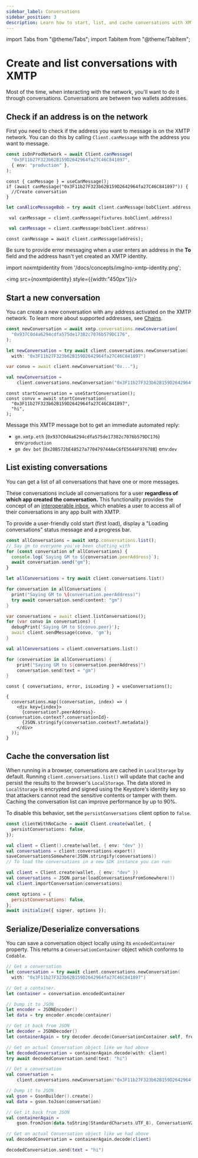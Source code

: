 ```yaml
---
sidebar_label: Conversations
sidebar_position: 3
description: Learn how to start, list, and cache conversations with XMTP
---
```


import Tabs from "@theme/Tabs";
import TabItem from "@theme/TabItem";

# Create and list conversations with XMTP

Most of the time, when interacting with the network, you'll want to do it through conversations. Conversations are between two wallets addresses.

## Check if an address is on the network

First you need to check if the address you want to message is on the XMTP network. You can do this by calling `Client.canMessage` with the address you want to message.

<Tabs groupId="sdk-langs">
<TabItem value="js" label="JavaScript" default>

```ts
const isOnProdNetwork = await Client.canMessage(
  "0x3F11b27F323b62B159D2642964fa27C46C841897",
  { env: "production" },
);
```

</TabItem>
<TabItem value="react" label="React - beta" default>

```tsx
const { canMessage } = useCanMessage();
if (await canMessage("0x3F11b27F323b62B159D2642964fa27C46C841897")) {
  //Create conversation
}
```

</TabItem>
<TabItem value="swift" label="Swift" default>

```swift
let canAliceMessageBob = try await client.canMessage(bobClient.address)
```

</TabItem>

<TabItem value="dart" label="Dart" default>

```dart
 val canMessage = client.canMessage(fixtures.bobClient.address)
```

</TabItem>
<TabItem value="kotlin" label="Kotlin - beta" default>

```kotlin
 val canMessage = client.canMessage(bobClient.address)
```

</TabItem>
<TabItem value="reactnative" label="React Native - beta" default>

```tsx
const canMessage = await client.canMessage(address);
```

</TabItem>
</Tabs>

Be sure to provide error messaging when a user enters an address in the **To** field and the address hasn't yet created an XMTP identity.

import noxmtpidentity from '/docs/concepts/img/no-xmtp-identity.png';

<img src={noxmtpidentity} style={{width:"450px"}}/>

## Start a new conversation

You can create a new conversation with any address activated on the XMTP network. To learn more about supported addresses, see [Chains](/docs/dev-faqs#chains).

<Tabs groupId="sdk-langs">
<TabItem value="js" label="JavaScript" default>

```ts
const newConversation = await xmtp.conversations.newConversation(
  "0x937C0d4a6294cdfa575de17382c7076b579DC176",
);
```

  </TabItem>
  <TabItem value="swift" label="Swift" default>

```swift
let newConversation = try await client.conversations.newConversation(
  with: "0x3F11b27F323b62B159D2642964fa27C46C841897")
```

</TabItem>
<TabItem value="dart" label="Dart" default>

```dart
var convo = await client.newConversation("0x...");
```

</TabItem>
<TabItem value="kotlin" label="Kotlin - beta" default>

```kotlin
val newConversation =
    client.conversations.newConversation("0x3F11b27F323b62B159D2642964fa27C46C841897")
```

</TabItem>
<TabItem value="react" label="React - beta" default>

```tsx
const startConversation = useStartConversation();
const convv = await startConversation(
  "0x3F11b27F323b62B159D2642964fa27C46C841897",
  "hi",
);
```

</TabItem>
</Tabs>

Message this XMTP message bot to get an immediate automated reply:

- `gm.xmtp.eth` (`0x937C0d4a6294cdfa575de17382c7076b579DC176`) env:`production`
- `gm dev bot` (`0x20B572bE48527a770479744AeC6fE5644F97678B`) env:`dev`

## List existing conversations

You can get a list of all conversations that have one or more messages.

These conversations include all conversations for a user **regardless of which app created the conversation.** This functionality provides the concept of an [interoperable inbox](/docs/concepts/interoperable-inbox), which enables a user to access all of their conversations in any app built with XMTP.

To provide a user-friendly cold start (first load), display a "Loading conversations" status message and a progress bar.

<Tabs groupId="sdk-langs">
<TabItem value="js" label="JavaScript" default>

```ts
const allConversations = await xmtp.conversations.list();
// Say gm to everyone you've been chatting with
for (const conversation of allConversations) {
  console.log(`Saying GM to ${conversation.peerAddress}`);
  await conversation.send("gm");
}
```

</TabItem>
<TabItem value="swift" label="Swift" default>

```swift
let allConversations = try await client.conversations.list()

for conversation in allConversations {
  print("Saying GM to \(conversation.peerAddress)")
  try await conversation.send(content: "gm")
}
```

</TabItem>
<TabItem value="dart" label="Dart" default>

```dart
var conversations = await client.listConversations();
for (var convo in conversations) {
  debugPrint('Saying GM to ${convo.peer}');
  await client.sendMessage(convo, 'gm');
}
```

</TabItem>
<TabItem value="kotlin" label="Kotlin - beta" default>

```kotlin
val allConversations = client.conversations.list()

for (conversation in allConversations) {
    print("Saying GM to ${conversation.peerAddress}")
    conversation.send(text = "gm")
}
```

</TabItem>
<TabItem value="react" label="React - beta" default>

```tsx
const { conversations, error, isLoading } = useConversations();

{
  conversations.map((conversation, index) => (
    <div key={index}>
      {conversation?.peerAddress}-{conversation.context?.conversationId}-
      {JSON.stringify(conversation.context?.metadata)}
    </div>
  ));
}
```

</TabItem>
</Tabs>

## Cache the conversation list

When running in a browser, conversations are cached in `LocalStorage` by default. Running `client.conversations.list()` will update that cache and persist the results to the browser's `LocalStorage`. The data stored in `LocalStorage` is encrypted and signed using the Keystore's identity key so that attackers cannot read the sensitive contents or tamper with them. Caching the conversation list can improve performance by up to 90%.

To disable this behavior, set the `persistConversations` client option to `false`.

<Tabs groupId="sdk-langs">
<TabItem value="js" label="JavaScript" default>

```ts
const clientWithNoCache = await Client.create(wallet, {
  persistConversations: false,
});
```

</TabItem>
<TabItem value="kotlin" label="Kotlin - beta" default>

```kotlin
val client = Client().create(wallet, { env: "dev" })
val conversations = client.conversations.export()
saveConversationsSomewhere(JSON.stringify(conversations))
// To load the conversations in a new SDK instance you can run:

val client = Client.create(wallet, { env: "dev" })
val conversations = JSON.parse(loadConversationsFromSomewhere())
val client.importConversation(conversations)
```

</TabItem>
<TabItem value="react" label="React - beta" default>

```jsx
const options = {
  persistConversations: false,
};
await initialize({ signer, options });
```

</TabItem>
</Tabs>

## Serialize/Deserialize conversations

You can save a conversation object locally using its `encodedContainer` property. This returns a `ConversationContainer` object which conforms to `Codable`.

<Tabs groupId="sdk-langs">
<TabItem value="swift" label="Swift" default>

```swift
// Get a conversation
let conversation = try await client.conversations.newConversation(
  with: "0x3F11b27F323b62B159D2642964fa27C46C841897")

// Get a container.
let container = conversation.encodedContainer

// Dump it to JSON
let encoder = JSONEncoder()
let data = try encoder.encode(container)

// Get it back from JSON
let decoder = JSONDecoder()
let containerAgain = try decoder.decode(ConversationContainer.self, from: data)

// Get an actual Conversation object like we had above
let decodedConversation = containerAgain.decode(with: client)
try await decodedConversation.send(text: "hi")
```

</TabItem>
<TabItem value="kotlin" label="Kotlin - beta" default>

```kotlin
// Get a conversation
val conversation =
    client.conversations.newConversation("0x3F11b27F323b62B159D2642964fa27C46C841897")

// Dump it to JSON
val gson = GsonBuilder().create()
val data = gson.toJson(conversation)

// Get it back from JSON
val containerAgain =
    gson.fromJson(data.toString(StandardCharsets.UTF_8), ConversationV2Export::class.java)

// Get an actual Conversation object like we had above
val decodedConversation = containerAgain.decode(client)

decodedConversation.send(text = "hi")
```

</TabItem>
</Tabs>
